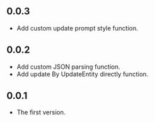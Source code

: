 
## 0.0.3

* Add custom update prompt style function.

## 0.0.2

* Add custom JSON parsing function.
* Add update By UpdateEntity directly function.

## 0.0.1

* The first version.
